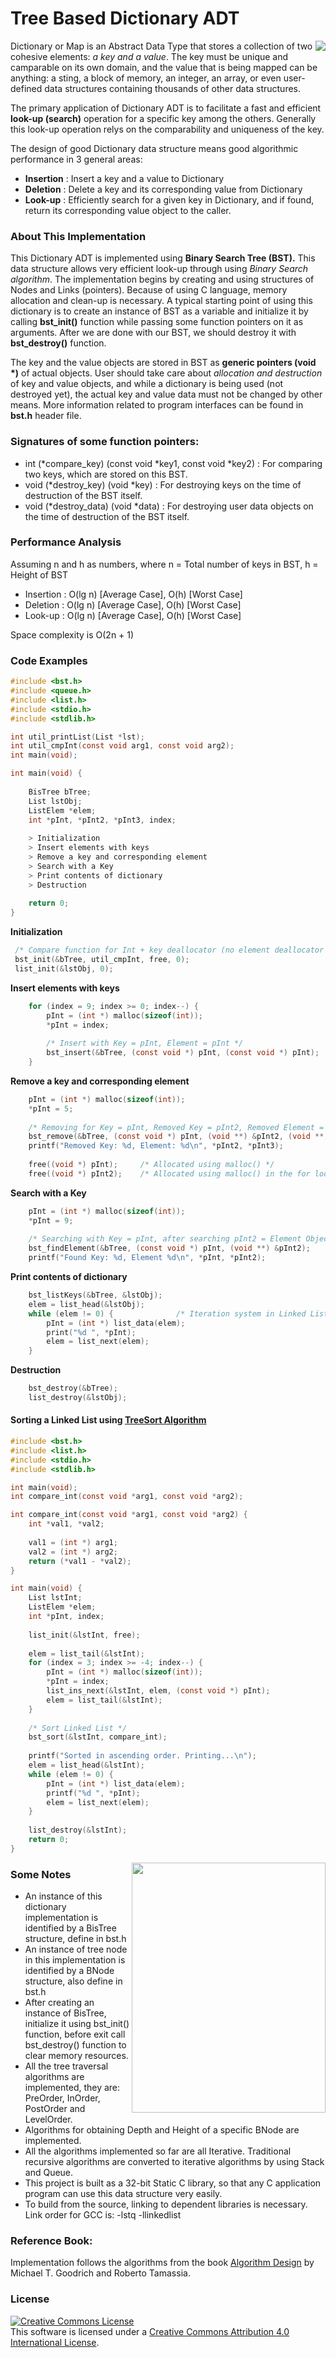 # Tree Based Dictionary ADT

<img align="right" src="https://github.com/AKD92/Tree-Based-Dictionary-ADT/raw/master/bst.png">

Dictionary or Map is an Abstract Data Type that stores a collection of two cohesive elements: <i>a key and a value</i>. The key must be unique and camparable on its own domain, and the value that is being mapped can be anything: a sting, a block of memory, an integer, an array, or even user-defined data structures containing thousands of other data structures.

The primary application of Dictionary ADT is to facilitate a fast and efficient <b>look-up (search)</b> operation for a specific key among the others. Generally this look-up operation relys on the comparability and uniqueness of the key.

The design of good Dictionary data structure means good algorithmic performance in 3 general areas:
  * <b>Insertion</b> : Insert a key and a value to Dictionary
  * <b>Deletion</b>  : Delete a key and its corresponding value from Dictionary
  * <b>Look-up</b>   : Efficiently search for a given key in Dictionary, and if found, return its corresponding value object to the caller.

### About This Implementation
This Dictionary ADT is implemented using <b>Binary Search Tree (BST).</b> This data structure allows very efficient look-up through using <i>Binary Search algorithm</i>. The implementation begins by creating and using structures of Nodes and Links (pointers). Because of using C language, memory allocation and clean-up is necessary. A typical starting point of using this dictionary is to create an instance of BST as a variable and initialize it by calling <b>bst_init()</b> function while passing some function pointers on it as arguments. After we are done with our BST, we should destroy it with <b>bst_destroy()</b> function.

The key and the value objects are stored in BST as <b>generic pointers (void *)</b> of actual objects. User should take care about <i>allocation and destruction</i> of key and value objects, and while a dictionary is being used (not destroyed yet), the actual key and value data must not be changed by other means. More information related to program interfaces can be found in <b>bst.h</b> header file.

### Signatures of some function pointers:
  * int (*compare_key) (const void *key1, const void *key2) : For comparing two keys, which are stored on this BST.
  * void (*destroy_key) (void *key) : For destroying keys on the time of destruction of the BST itself.
  * void (*destroy_data) (void *data) : For destroying user data objects on the time of destruction of the BST itself.

### Performance Analysis
Assuming n and h as numbers, where n = Total number of keys in BST, h = Height of BST
  * Insertion : O(lg n)         [Average Case],         O(h)         [Worst Case]
  * Deletion  : O(lg n)         [Average Case],         O(h)         [Worst Case]
  * Look-up   : O(lg n)         [Average Case],         O(h)         [Worst Case]
 
Space complexity is O(2n + 1)

### Code Examples
```C
#include <bst.h>
#include <queue.h>
#include <list.h>
#include <stdio.h>
#include <stdlib.h>

int util_printList(List *lst);
int util_cmpInt(const void arg1, const void arg2);
int main(void);

int main(void) {
	
	BisTree bTree;
	List lstObj;
	ListElem *elem;
	int *pInt, *pInt2, *pInt3, index;
	
	> Initialization
	> Insert elements with keys
	> Remove a key and corresponding element
	> Search with a Key
	> Print contents of dictionary
	> Destruction
	
	return 0;
}
```

**Initialization**
```C
 /* Compare function for Int + key deallocator (no element deallocator */
 bst_init(&bTree, util_cmpInt, free, 0);
 list_init(&lstObj, 0);
```
**Insert elements with keys**
```C
	for (index = 9; index >= 0; index--) {
		pInt = (int *) malloc(sizeof(int));
		*pInt = index;
		
		/* Insert with Key = pInt, Element = pInt */
		bst_insert(&bTree, (const void *) pInt, (const void *) pInt);
	}
```
**Remove a key and corresponding element**
```C
	pInt = (int *) malloc(sizeof(int));
	*pInt = 5;
	
	/* Removing for Key = pInt, Removed Key = pInt2, Removed Element = pInt3 */
	bst_remove(&bTree, (const void *) pInt, (void **) &pInt2, (void **) &pInt3);
	printf("Removed Key: %d, Element: %d\n", *pInt2, *pInt3);
	
	free((void *) pInt);     /* Allocated using malloc() */
	free((void *) pInt2);    /* Allocated using malloc() in the for loop of Insertion */
```
**Search with a Key**
```C
	pInt = (int *) malloc(sizeof(int));
	*pInt = 9;
	
	/* Searching with Key = pInt, after searching pInt2 = Element Object of key pInt */
	bst_findElement(&bTree, (const void *) pInt, (void **) &pInt2);
	printf("Found Key: %d, Element %d\n", *pInt, *pInt2);
```
**Print contents of dictionary**
```C
	bst_listKeys(&bTree, &lstObj);
	elem = list_head(&lstObj);
	while (elem != 0) {              /* Iteration system in Linked List */
		pInt = (int *) list_data(elem);
		print("%d ", *pInt);
		elem = list_next(elem);
	}
```
**Destruction**
```C
	bst_destroy(&bTree);
	list_destroy(&lstObj);
```
#### Sorting a Linked List using <a href="https://en.wikipedia.org/wiki/Tree_sort">TreeSort Algorithm</a>
```C
#include <bst.h>
#include <list.h>
#include <stdio.h>
#include <stdlib.h>

int main(void);
int compare_int(const void *arg1, const void *arg2);

int compare_int(const void *arg1, const void *arg2) {
	int *val1, *val2;
	
	val1 = (int *) arg1;
	val2 = (int *) arg2;
	return (*val1 - *val2);
}

int main(void) {
	List lstInt;
	ListElem *elem;
	int *pInt, index;
	
	list_init(&lstInt, free);
	
	elem = list_tail(&lstInt);
	for (index = 3; index >= -4; index--) {
		pInt = (int *) malloc(sizeof(int));
		*pInt = index;
		list_ins_next(&lstInt, elem, (const void *) pInt);
		elem = list_tail(&lstInt);
	}
	
	/* Sort Linked List */
	bst_sort(&lstInt, compare_int);
	
	printf("Sorted in ascending order. Printing...\n");
	elem = list_head(&lstInt);
	while (elem != 0) {
		pInt = (int *) list_data(elem);
		printf("%d ", *pInt);
		elem = list_next(elem);
	}
	
	list_destroy(&lstInt);
	return 0;
}
```
<img align="right" height="400" width="310" src="https://github.com/AKD92/Tree-Based-Dictionary-ADT/raw/master/book_ds_mtrt.jpg">

### Some Notes
  * An instance of this dictionary implementation is identified by a BisTree structure, define in bst.h
  * An instance of tree node in this implementation is identified by a BNode structure, also define in bst.h
  * After creating an instance of BisTree, initialize it using bst_init() function, before exit call bst_destroy() function to clear memory resources.
  * All the tree traversal algorithms are implemented, they are: PreOrder, InOrder, PostOrder and LevelOrder.
  * Algorithms for obtaining Depth and Height of a specific BNode are implemented.
  * All the algorithms implemented so far are all Iterative. Traditional recursive algorithms are converted to iterative algorithms by using Stack and Queue.
  * This project is built as a 32-bit Static C library, so that any C application program can use this data structure very easily.
  * To build from the source, linking to dependent libraries is necessary. Link order for GCC is: -lstq -llinkedlist

### Reference Book:
Implementation follows the algorithms from the book <a href="http://ww3.algorithmdesign.net/">Algorithm Design</a> by Michael T. Goodrich and Roberto Tamassia.

### License
<a rel="license" href="http://creativecommons.org/licenses/by/4.0/"><img alt="Creative Commons License" style="border-width:0" src="https://i.creativecommons.org/l/by/4.0/88x31.png" /></a><br />This software is licensed under a <a rel="license" href="http://creativecommons.org/licenses/by/4.0/">Creative Commons Attribution 4.0 International License</a>.
